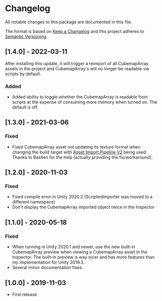 # Changelog
All notable changes to this package are documented in this file.

The format is based on [Keep a Changelog](http://keepachangelog.com/en/1.0.0/)
and this project adheres to [Semantic Versioning](http://semver.org/spec/v2.0.0.html).

## [1.4.0] - 2022-03-11
After installing this update, it will trigger a reimport of all CubemapArray assets in the project and CubemapArray's will no longer be readable via scripts by default.
### Added
 - Added ability to toggle whether the CubemapArray is readable from scripts at the expense of consuming more memory when turned on. The default is off.


## [1.3.0] - 2021-03-06
### Fixed 
 - Fixed CubemapArray asset not updating its texture format when changing the build target with [Asset Import Pipeline V2](https://blogs.unity3d.com/2019/10/31/the-new-asset-import-pipeline-solid-foundation-for-speeding-up-asset-imports/) being used. Thanks to Bastien for the help (actually providing the fix/workaround).


## [1.2.0] - 2020-11-03
### Fixed 
 - Fixed compile error in Unity 2020.2 (ScriptedImporter was moved to a different namespace)
 - Don't display the CubemapArray imported object twice in the Inspector


## [1.1.0] - 2020-05-18
### Fixed 
 - When running in Unity 2020.1 and newer, use the new built-in CubemapArray preview when viewing a CubemapArray asset in the Inspector. The built-in preview is way nicer and has more features than my implementation for Unity 2019.3.
 - Several minor documentation fixes.
 
 
## [1.0.0] - 2019-11-03
 - First release
